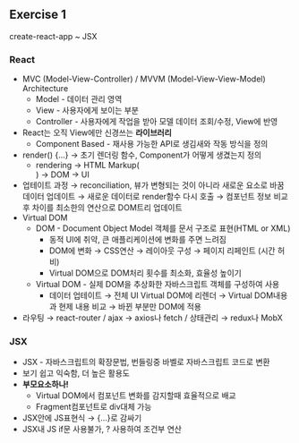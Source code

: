 
## Exercise 1

create-react-app ~ JSX

### React

* MVC (Model-View-Controller) / MVVM (Model-View-View-Model) Architecture
  * Model - 데이터 관리 영역
  * View - 사용자에게 보이는 부분
  * Controller - 사용자에게 작업을 받아 모델 데이터 조회/수정, View에 반영
* React는 오직 View에만 신경쓰는 **라이브러리**
  * Component Based - 재사용 가능한 API로 생김새와 작동 방식을 정의
* render() {...} → 초기 렌더링 함수, Component가 어떻게 생겼는지 정의
  * rendering → HTML Markup(<div>) → DOM → UI
* 업테이트 과정 → reconciliation, 뷰가 변형되는 것이 아니라 새로운 요소로 바꿈
  데이터 업데이트 → 새로운 데이터로 render함수 다시 호출 → 컴포넌트 정보 비교후 차이를 최소한의 연산으로 DOM트리 업데이트
* Virtual DOM
  * DOM - Document Object Model 객체를 문서 구조로 표현(HTML or XML)
    * 동적 UI에 취약, 큰 애플리케이션에 변화를 주면 느려짐
    * DOM에 변화 → CSS연산 → 레이아웃 구성 → 페이지 리페인트 (시간 허비)
    * Virtual DOM으로 DOM처리 횟수를 최소화, 효율성 높이기
  * Virtual DOM - 실제 DOM을 추상화한 자바스크립트 객체를 구성하여 사용
    * 데이터 업테이트 → 전체 UI Virtual DOM에 리렌더 → Virtual DOM내용과 현제 내용 비교 → 바뀐 부분만 DOM에 적용
* 라우팅 → react-router / ajax → axios나 fetch / 상태관리 → redux나 MobX

### JSX

* JSX - 자바스크립트의 확장문법, 번들링중 바벨로 자바스크립트 코드로 변환
* 보기 쉽고 익숙함, 더 높은 활용도
* **부모요소하나!**
  * Virtual DOM에서 컴포넌트 변화를 감지할때 효율적으로 배교
  * Fragment컴포넌트로 div대체 가능
* JSX안에 JS표현식 → {...}로 감싸기
* JSX내 JS if문 사용불가, ? 사용하여 조건부 연산


